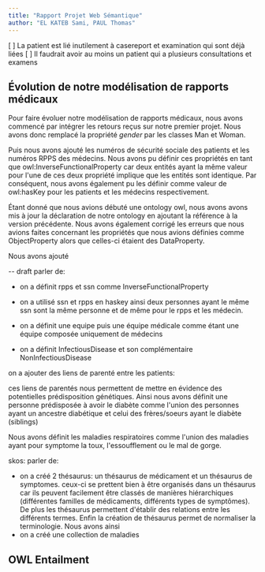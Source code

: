 ```yaml
---
title: "Rapport Projet Web Sémantique"
author: "EL KATEB Sami, PAUL Thomas"
---
```


[ ] La patient est lié inutilement à casereport et examination qui sont déjà liées
[ ] Il faudrait avoir au moins un patient qui a plusieurs consultations et examens


## Évolution de notre modélisation de rapports médicaux

Pour faire évoluer notre modélisation de rapports médicaux, nous avons commencé
par intégrer les retours reçus sur notre premier projet. 
Nous avons donc remplacé la propriété _gender_ par les classes Man et Woman. 

Puis nous avons ajouté les numéros de sécurité sociale des patients et les numéros
RPPS des médecins. 
Nous avons pu définir ces propriétés en tant que owl:InverseFunctionalProperty 
car deux entités ayant la même valeur pour l'une de ces deux propriété implique que les entités sont 
identique. 
Par conséquent, nous avons également pu les définir comme valeur de owl:hasKey
pour les patients et les médecins respectivement.

Étant donné que nous avions débuté une ontology owl, nous avons avons mis à jour la déclaration
de notre ontology en ajoutant la référence à la version précédente.
Nous avons également corrigé les erreurs que nous avions faites concernant les propriétés 
que nous avions définies comme ObjectProperty alors que celles-ci étaient des DataProperty.

Nous avons ajouté 


-- draft
parler de:

- on a définit rpps et ssn comme InverseFunctionalProperty
- on a utilisé ssn et rpps en haskey ainsi deux personnes ayant le même ssn sont la même personne et de même pour le rpps et les médecin.

- on a définit une equipe puis une équipe médicale comme étant une équipe composée uniquement de médecins
- on a définit InfectiousDisease et son complémentaire NonInfectiousDisease

on a ajouter des liens de parenté entre les patients:

ces liens de parentés nous permettent de mettre en évidence des potentielles prédisposition génétiques.
Ainsi nous avons définit une personne prédisposée à avoir le diabète comme l'union des personnes ayant un ancestre diabétique 
et celui des frères/soeurs ayant le diabète (siblings)


Nous avons définit les maladies respiratoires comme l'union des maladies ayant pour symptome la toux, l'essoufflement ou
le mal de gorge.

skos: 
parler de:

- on a créé 2 thésaurus: un thésaurus de médicament et un thésaurus de symptomes.
ceux-ci se prettent bien à être organisés dans un thésaurus car ils peuvent facilement être classés de manières
hiérarchiques (différentes familles de médicaments, différents types de symptômes). De plus les thésaurus permettent
d'établir des relations entre les différents termes. Enfin la création de thésaurus permet de normaliser la terminologie.
Nous avons ainsi
- on a créé une collection de maladies

## OWL Entailment

## 
